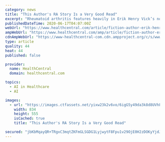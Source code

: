 ```yaml
---
category: news
title: "This Author's RA Story Is a Very Good Read"
excerpt: "Rheumatoid arthritis features heavily in Erik Henry Vick’s novels, which have helped him and others understand this often-invisible disease."
publishedDateTime: 2020-06-17T04:07:00Z
webUrl: "https://www.healthcentral.com/article/fiction-author-erik-henry-vick-rheumatoid-arthritis"
ampWebUrl: "https://www.healthcentral.com/amp/article/fiction-author-erik-henry-vick-rheumatoid-arthritis"
cdnAmpWebUrl: "https://www-healthcentral-com.cdn.ampproject.org/c/s/www.healthcentral.com/amp/article/fiction-author-erik-henry-vick-rheumatoid-arthritis"
type: article
quality: 44
heat: 44
published: false

provider:
  name: HealthCentral
  domain: healthcentral.com

topics:
  - AI in Healthcare
  - AI

images:
  - url: "https://images.ctfassets.net/yixw23k2v6vo/6igG5y49da3k8d8UVhFPGw/44de52e7a92abd72dd5fe62dbbd5fafa/Screen_Shot_2020-06-16_at_11.22.13_AM.png"
    width: 834
    height: 555
    isCached: true
    title: "This Author's RA Story Is a Very Good Read"

secured: "jbKbMqayQR+TRgxC3mqtZKFmGLSGDG1LyjwytF8Fpu1v29OjE0H2zDOKyYjdJK37qg1sfQt+XVwU2gmdmNVlJLum/xE7dnPTlpY2RNSFD3g2sSGt7PiTMCEjhNDLddfxHY3PN6l8UkcnatDbp9TYDQfmB7w+r3MXhmEFmCllEgjL4X+aM8mnWJEPZoCIdaTjnYkPAyHiSpHCVr39gneoK3fYHQuR1nUwppBTJFFTyBzy6Rbk/J5gA3wqmec2yMNS4hV+/YTlkegc1sRfABDcjcwsuOmRYUid+1PedgHszw9WP3IMWPYraKyUiVYbnZ3/ZLibVtlhlffPzKRJcFYzUA==;jwUqb8IGICbfKn+a2jMKNA=="
---
```


